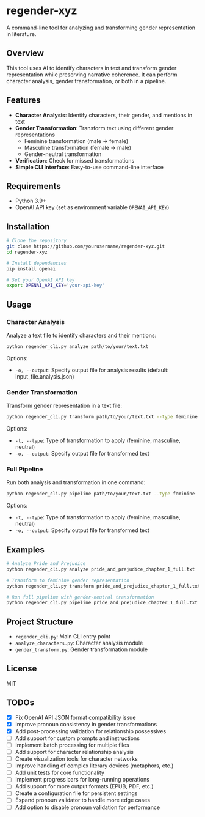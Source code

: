 # regender-xyz

A command-line tool for analyzing and transforming gender representation in literature.

## Overview

This tool uses AI to identify characters in text and transform gender representation while preserving narrative coherence. It can perform character analysis, gender transformation, or both in a pipeline.

## Features

- **Character Analysis**: Identify characters, their gender, and mentions in text
- **Gender Transformation**: Transform text using different gender representations
  - Feminine transformation (male → female)
  - Masculine transformation (female → male)
  - Gender-neutral transformation
- **Verification**: Check for missed transformations
- **Simple CLI Interface**: Easy-to-use command-line interface

## Requirements

- Python 3.9+
- OpenAI API key (set as environment variable `OPENAI_API_KEY`)

## Installation

```bash
# Clone the repository
git clone https://github.com/yourusername/regender-xyz.git
cd regender-xyz

# Install dependencies
pip install openai

# Set your OpenAI API key
export OPENAI_API_KEY='your-api-key'
```

## Usage

### Character Analysis

Analyze a text file to identify characters and their mentions:

```bash
python regender_cli.py analyze path/to/your/text.txt
```

Options:
- `-o, --output`: Specify output file for analysis results (default: input_file.analysis.json)

### Gender Transformation

Transform gender representation in a text file:

```bash
python regender_cli.py transform path/to/your/text.txt --type feminine
```

Options:
- `-t, --type`: Type of transformation to apply (feminine, masculine, neutral)
- `-o, --output`: Specify output file for transformed text

### Full Pipeline

Run both analysis and transformation in one command:

```bash
python regender_cli.py pipeline path/to/your/text.txt --type feminine
```

Options:
- `-t, --type`: Type of transformation to apply (feminine, masculine, neutral)
- `-o, --output`: Specify output file for transformed text

## Examples

```bash
# Analyze Pride and Prejudice
python regender_cli.py analyze pride_and_prejudice_chapter_1_full.txt

# Transform to feminine gender representation
python regender_cli.py transform pride_and_prejudice_chapter_1_full.txt -t feminine

# Run full pipeline with gender-neutral transformation
python regender_cli.py pipeline pride_and_prejudice_chapter_1_full.txt -t neutral -o output/neutral_pride.txt
```

## Project Structure

- `regender_cli.py`: Main CLI entry point
- `analyze_characters.py`: Character analysis module
- `gender_transform.py`: Gender transformation module

## License

MIT

## TODOs

- [x] Fix OpenAI API JSON format compatibility issue
- [x] Improve pronoun consistency in gender transformations
- [x] Add post-processing validation for relationship possessives
- [ ] Add support for custom prompts and instructions
- [ ] Implement batch processing for multiple files
- [ ] Add support for character relationship analysis
- [ ] Create visualization tools for character networks
- [ ] Improve handling of complex literary devices (metaphors, etc.)
- [ ] Add unit tests for core functionality
- [ ] Implement progress bars for long-running operations
- [ ] Add support for more output formats (EPUB, PDF, etc.)
- [ ] Create a configuration file for persistent settings
- [ ] Expand pronoun validator to handle more edge cases
- [ ] Add option to disable pronoun validation for performance
